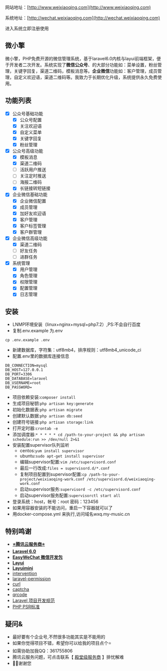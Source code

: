 网站地址：[http://www.weixiaoqing.com](http://www.weixiaoqing.com)

系统地址：[http://wechat.weixiaoqing.com](http://wechat.weixiaoqing.com)

进入系统立即注册使用

## 微小擎
微小擎，PHP免费开源的微信管理系统，基于laravel6.0内核与layui前端框架，便于开发者二次开发。系统实现了**微信公众号**、的大部分功能如：菜单设置，粉丝管理，关键字回复，渠道二维码，模板消息等。**企业微信**功能如：客户管理，成员管理，自定义欢迎语，渠道二维码等。我致力于长期优化升级，系统提供永久免费使用。

## 功能列表
- [x] 公众号基础功能 
    - [x] 公众号配置 
    - [x] 关注欢迎语 
    - [x] 自定义菜单 
    - [x] 关键字回复 
    - [x] 粉丝管理 
- [x] 公众号高级功能 
    - [x] 模板消息 
    - [x] 渠道二维码 
    - [ ] 活跃用户推送 
    - [ ] 关注定时推送 
    - [ ] 海报二维码 
    - [x] 长链接转短链接 
- [x] 企业微信基础功能 
    - [x] 企业微信配置 
    - [x] 成员管理 
    - [x] 加好友欢迎语
    - [x] 客户管理
    - [x] 客户标签管理
    - [x] 客户群管理
- [x] 企业微信高级功能 
    - [x] 渠道二维码 
    - [ ] 好友任务
    - [ ] 进群任务
- [x] 系统管理 
    - [x] 用户管理 
    - [x] 角色管理 
    - [x] 权限管理 
    - [x] 配置管理 
    - [x] 日志管理

## 安装
- LNMP环境安装（linux+nginx+mysql+php7.2）,PS:不会自行百度
- 复制.env.example 为.env
```
cp .env.example .env
```
- 新建数据库，字符集：utf8mb4，排序规则：utf8mb4_unicode_ci
- 配置.env里的数据库连接信息
```
DB_CONNECTION=mysql
DB_HOST=127.0.0.1
DB_PORT=3306
DB_DATABASE=laravel
DB_USERNAME=root
DB_PASSWORD=
```
- 项目依赖安装:```composer install```
- 生成项目秘钥:```php artisan key:generate```
- 初始化数据表:```php artisan migrate```
- 创建默认数据:```php artisan db:seed```
- 创建符号链接:```php artisan storage:link```
- 打开定时器:```crontab -e```
- 添加调度器:```* * * * * cd /path-to-your-project && php artisan schedule:run >> /dev/null 2>&1```
- 安装配置supervisor队列监听
    - centos:```yum install supervisor```
    - ubuntu:```sudo apt-get install supervisor```
    - 编辑supervisor配置:```vim /etc/supervisord.conf```
    - 最后一行改成:```files = supervisord.d/*.conf```
    - 复制项目配置到supervisor配置:```cp /path-to-your-project/weixiaoqing-work.conf /etc/supervisord.d/weixiaoqing-work.conf```
    - 启动supervisor服务:```supervisord -c /etc/supervisord.conf```
    - 启动supervisor服务配置:```supervisorctl start all```
- 登录系统：host，帐号：root  密码：123456
- 如果用容器安装的不能访问，重启一下容器就可以了
- 用docker-compose.yml 来执行,访问域名wxq.my-music.cn

## 特别鸣谢
- **[⭐️腾讯云服务商⭐️](https://partner.cloud.tencent.com/invitation/2149759630592423e481692/100017935150)**
- **[Laravel 6.0](https://laravel.com/)**
- **[EasyWeChat 微信开发包](https://www.easywechat.com/)**
- **[Layui](https://www.layui.com/)**
- **[Layuimini](http://layuimini.99php.cn/)**
- [intervention](http://image.intervention.io/)
- [laravel-permission](https://github.com/spatie/laravel-permission)
- [curl](https://github.com/ixudra/Curl)
- [captcha](https://github.com/mewebstudio/captcha)
- [qrcode](https://github.com/SimpleSoftwareIO/simple-qrcode)
- [Laravel 项目开发规范](https://learnku.com/docs/laravel-specification/7.x)
- [PHP PSR标准](https://www.php-fig.org/psr/)

## 疑问&
- 最好要有个企业号,不然很多功能其实是不能用的
- 如果你觉得项目不错，希望你可以给我的项目点个⭐️
- 如需协助加我QQ：361755806
- 腾讯云服务问题，可点击联系【 [殿堂级服务商](https://partner.cloud.tencent.com/invitation/2149759630592423e481692/100017935150) 】排忧解难
- 🙇🏻谢谢您
